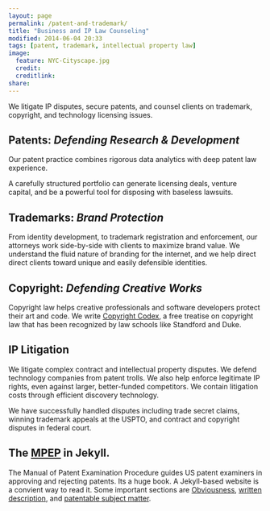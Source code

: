 ```yaml
---
layout: page
permalink: /patent-and-trademark/
title: "Business and IP Law Counseling"
modified: 2014-06-04 20:33
tags: [patent, trademark, intellectual property law]
image:
  feature: NYC-Cityscape.jpg 
  credit: 
  creditlink: 
share: 
---
```




We litigate IP disputes, secure patents, and counsel clients on trademark, copyright, and technology licensing issues.

## Patents:  <em>Defending Research & Development</em>

Our patent practice combines rigorous data analytics with deep patent law experience.

A carefully structured portfolio can generate licensing deals, venture capital, and be a powerful tool for disposing with baseless lawsuits.

## Trademarks:  <em>Brand Protection</em>

From identity development, to trademark registration and enforcement, our attorneys work side-by-side with clients to maximize brand value. We understand the fluid nature of branding for the internet, and we help direct  direct clients toward unique and easily defensible identities.

## Copyright:  <em>Defending Creative Works</em>

Copyright law helps creative professionals and software developers protect their art and code. We write <a href="http://www.copyrightcodex.com/">Copyright Codex</a>, a free treatise on copyright law that has been recognized by law schools like Standford and Duke. 
        
## IP Litigation

We litigate complex contract and intellectual property disputes. We defend technology companies from patent trolls. We also help enforce legitimate IP rights, even against larger, better-funded competitors. We contain litigation costs through efficient discovery technology. 

We have successfully handled disputes including trade secret claims, winning trademark appeals at the USPTO, and contract and copyright disputes in federal court.

## The [MPEP](_pages/index.html) in Jekyll. 
The Manual of Patent Examination Procedure guides US patent examiners in approving and rejecting patents. Its a huge book. A Jekyll-based website is a convient way to read it. 
Some important sections are [Obviousness](MPEP/s2141.html), [written description](MPEP/s2163.html), and [patentable subject matter](MPEP/s2106.html).